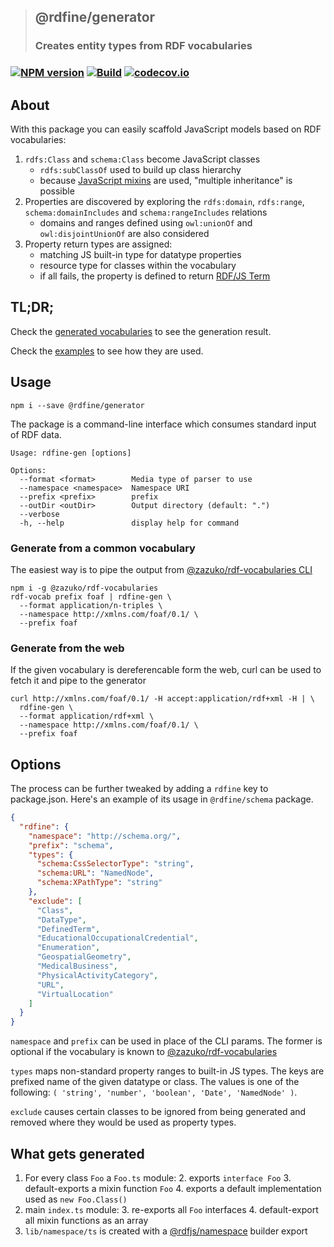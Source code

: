 > ## @rdfine/generator
> ### Creates entity types from RDF vocabularies
### [![NPM version](https://img.shields.io/npm/v/@rdfine/generator.svg?style=flat-square)](https://www.npmjs.com/package/@rdfine/generator) [![Build](https://travis-ci.org/tpluscode/rdfine.svg?branch=master)](https://travis-ci.org/tpluscode/rdfine) [![codecov.io](https://codecov.io/github/tpluscode/rdfine/coverage.svg?branch=master)](https://codecov.io/github/tpluscode/rdfine?branch=master)

## About

With this package you can easily scaffold JavaScript models based on RDF vocabularies:

1. `rdfs:Class` and `schema:Class` become JavaScript classes
   - `rdfs:subClassOf` used to build up class hierarchy
   - because [JavaScript mixins](https://justinfagnani.com/2015/12/21/real-mixins-with-javascript-classes/) are used, "multiple inheritance" is possible
2. Properties are discovered by exploring the `rdfs:domain`, `rdfs:range`, `schema:domainIncludes` and `schema:rangeIncludes` relations
   - domains and ranges defined using `owl:unionOf` and `owl:disjointUnionOf` are also considered
3. Property return types are assigned:
   - matching JS built-in type for datatype properties
   - resource type for classes within the vocabulary
   - if all fails, the property is defined to return [RDF/JS Term](http://rdf.js.org/data-model-spec/#term-interface)

## TL;DR;

Check the [generated vocabularies](../../vocabularies) to see the generation result.

Check the [examples](../../examples) to see how they are used.

## Usage

```
npm i --save @rdfine/generator
```

The package is a command-line interface which consumes standard input of RDF data.

```
Usage: rdfine-gen [options]

Options:
  --format <format>        Media type of parser to use
  --namespace <namespace>  Namespace URI
  --prefix <prefix>        prefix
  --outDir <outDir>        Output directory (default: ".")
  --verbose                
  -h, --help               display help for command
```

### Generate from a common vocabulary

The easiest way is to pipe the output from [@zazuko/rdf-vocabularies CLI](https://npm.im/@zazuko/rdf-vocabularies#command-line)

```
npm i -g @zazuko/rdf-vocabularies
rdf-vocab prefix foaf | rdfine-gen \
  --format application/n-triples \
  --namespace http://xmlns.com/foaf/0.1/ \
  --prefix foaf 
```

### Generate from the web

If the given vocabulary is dereferencable form the web, curl can be used to fetch it and pipe to the generator

```
curl http://xmlns.com/foaf/0.1/ -H accept:application/rdf+xml -H | \
  rdfine-gen \
  --format application/rdf+xml \
  --namespace http://xmlns.com/foaf/0.1/ \
  --prefix foaf 
```

## Options

The process can be further tweaked by adding a `rdfine` key to package.json. Here's an example of its usage in `@rdfine/schema` package.

```json
{
  "rdfine": {
    "namespace": "http://schema.org/",
    "prefix": "schema",
    "types": {
      "schema:CssSelectorType": "string",
      "schema:URL": "NamedNode",
      "schema:XPathType": "string"
    },
    "exclude": [
      "Class",
      "DataType",
      "DefinedTerm",
      "EducationalOccupationalCredential",
      "Enumeration",
      "GeospatialGeometry",
      "MedicalBusiness",
      "PhysicalActivityCategory",
      "URL",
      "VirtualLocation"
    ]
  }
}
```

`namespace` and `prefix` can be used in place of the CLI params. The former is optional if the vocabulary is known to [@zazuko/rdf-vocabularies](https://npm.im/@zazuko/rdf-vocabularies)

`types` maps non-standard property ranges to built-in JS types. The keys are prefixed name of the given datatype or class. The values is one of the following: `( 'string', 'number', 'boolean', 'Date', 'NamedNode' )`.

`exclude` causes certain classes to be ignored from being generated and removed where they would be used as property types.


## What gets generated

1. For every class `Foo` a `Foo.ts` module:
   2. exports `interface Foo`
   3. default-exports a mixin function `Foo`
   4. exports a default implementation used as `new Foo.Class()`
2. main `index.ts` module:
   3. re-exports all `Foo` interfaces
   4. default-export all mixin functions as an array
3. `lib/namespace/ts` is created with a [@rdfjs/namespace](https://npm.im/@rdfjs/namespace) builder export
